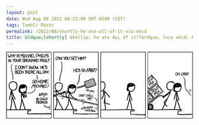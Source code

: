 ```yaml
---
layout: post
date: Wed Aug 08 2012 06:22:00 GMT-0500 (CDT)
tags: Tumblr Posts
permalink: /2012/08/shortly-he-ate-all-of-it-via-xkcd
title: &ldquo;[shortly] &hellip; he ate ALL of it!?&rdquo; (via xkcd: Michael Phelps)
---
```


![](/public/assets/tumblr/tumblr_m8fowok8cY1qa4klho1_r2_1280.png)
